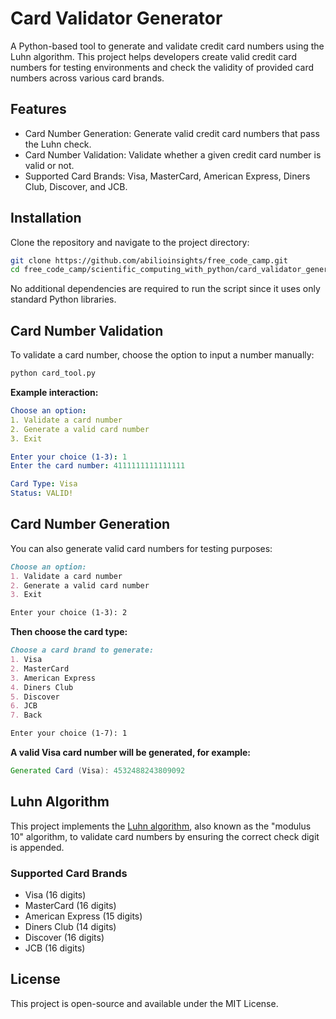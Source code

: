 <h1>Card Validator Generator</h1>
<p>A Python-based tool to generate and validate credit card numbers using the Luhn algorithm. This project helps developers create valid credit card numbers for testing environments and check the validity of provided card numbers across various card brands.</p>

<h2>Features</h2>
<ul>
<li>Card Number Generation: Generate valid credit card numbers that pass the Luhn check.</li>
<li>Card Number Validation: Validate whether a given credit card number is valid or not.</li>
<li>Supported Card Brands: Visa, MasterCard, American Express, Diners Club, Discover, and JCB.</li></ul>

<h2>Installation</h2>
<p>Clone the repository and navigate to the project directory:</p>

```bash
git clone https://github.com/abilioinsights/free_code_camp.git
cd free_code_camp/scientific_computing_with_python/card_validator_generator
```
<p>No additional dependencies are required to run the script since it uses only standard Python libraries.</p>
<h2>Card Number Validation</h2>
<p>To validate a card number, choose the option to input a number manually:</p>

```py
python card_tool.py
```
<p><strong>Example interaction:</strong></p>

```yaml
Choose an option:
1. Validate a card number
2. Generate a valid card number
3. Exit

Enter your choice (1-3): 1
Enter the card number: 4111111111111111

Card Type: Visa
Status: VALID!
```
<h2>Card Number Generation</h2>
<p>You can also generate valid card numbers for testing purposes:</p>

```markdown
Choose an option:
1. Validate a card number
2. Generate a valid card number
3. Exit

Enter your choice (1-3): 2
```
<p><strong>Then choose the card type:</strong

  ```markdown
Choose a card brand to generate:
1. Visa
2. MasterCard
3. American Express
4. Diners Club
5. Discover
6. JCB
7. Back

Enter your choice (1-7): 1
```
<p><strong>A valid Visa card number will be generated, for example:</strong></p>

```java
Generated Card (Visa): 4532488243809092
```
<h2>Luhn Algorithm</h2>
<p>This project implements the <a href="https://en.wikipedia.org/wiki/Luhn_algorithm" target="_blank"> Luhn algorithm</a>, also known as the "modulus 10" algorithm, to validate card numbers by ensuring the correct check digit is appended.</p>

<h3>Supported Card Brands</h3>
<pThe following card brands are supported for generation and validation:</p>
<ul>
<li>Visa (16 digits)</li>
<li>MasterCard (16 digits)</li>
<li>American Express (15 digits)</li>
<li>Diners Club (14 digits)</li>
<li>Discover (16 digits)</li>
<li>JCB (16 digits)</li>
  </ul>
<h2>License</h2>
<p>This project is open-source and available under the MIT License.</p>
